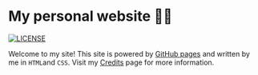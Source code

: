 # My personal website 👋🏼

[![LICENSE](https://img.shields.io/badge/license-MIT-lightgrey.svg)](https://raw.githubusercontent.com/divin/divin.github.io/master/LICENSE)

Welcome to my site! This site is powered by [GitHub pages](https://pages.github.com) and written by me in `HTML`and `CSS`. Visit my [Credits](https://divinism.space/credits) page for more information.

